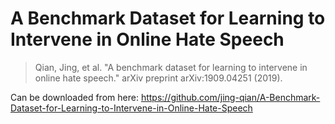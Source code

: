 # A Benchmark Dataset for Learning to Intervene in Online Hate Speech

> Qian, Jing, et al. "A benchmark dataset for learning to intervene in online hate speech." arXiv preprint arXiv:1909.04251 (2019).

Can be downloaded from here: https://github.com/jing-qian/A-Benchmark-Dataset-for-Learning-to-Intervene-in-Online-Hate-Speech